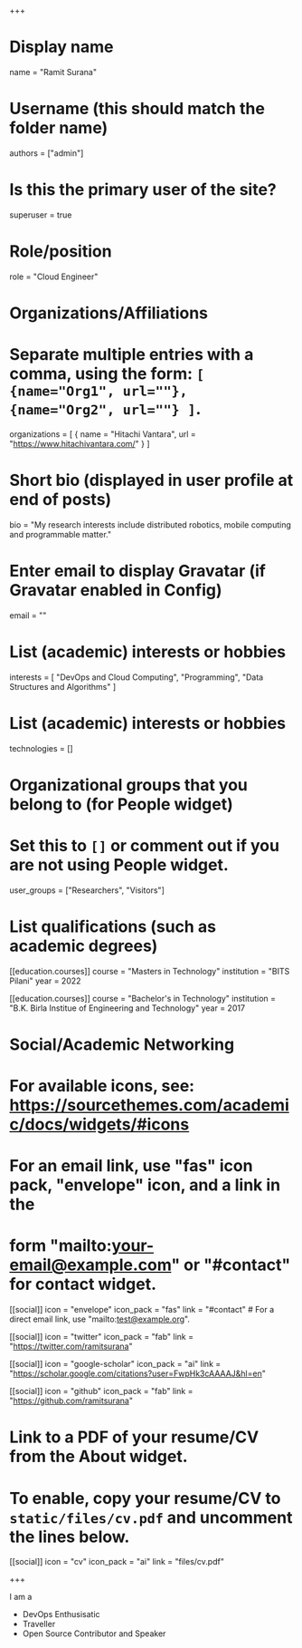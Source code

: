 +++
# Display name
name = "Ramit Surana"

# Username (this should match the folder name)
authors = ["admin"]

# Is this the primary user of the site?
superuser = true

# Role/position
role = "Cloud Engineer"

# Organizations/Affiliations
#   Separate multiple entries with a comma, using the form: `[ {name="Org1", url=""}, {name="Org2", url=""} ]`.
organizations = [ { name = "Hitachi Vantara", url = "https://www.hitachivantara.com/" } ]

# Short bio (displayed in user profile at end of posts)
bio = "My research interests include distributed robotics, mobile computing and programmable matter."

# Enter email to display Gravatar (if Gravatar enabled in Config)
email = ""

# List (academic) interests or hobbies
interests = [
  "DevOps and Cloud Computing",
  "Programming",
  "Data Structures and Algorithms"
]

# List (academic) interests or hobbies
technologies = []

# Organizational groups that you belong to (for People widget)
#   Set this to `[]` or comment out if you are not using People widget.
user_groups = ["Researchers", "Visitors"]

# List qualifications (such as academic degrees)
[[education.courses]]
 course = "Masters in Technology" 
 institution = "BITS Pilani"
 year = 2022

[[education.courses]]
 course = "Bachelor's in Technology" 
 institution = "B.K. Birla Institue of Engineering and Technology"
 year = 2017

# Social/Academic Networking
# For available icons, see: https://sourcethemes.com/academic/docs/widgets/#icons
#   For an email link, use "fas" icon pack, "envelope" icon, and a link in the
#   form "mailto:your-email@example.com" or "#contact" for contact widget.

[[social]]
  icon = "envelope"
  icon_pack = "fas"
  link = "#contact"  # For a direct email link, use "mailto:test@example.org".

[[social]]
  icon = "twitter"
  icon_pack = "fab"
  link = "https://twitter.com/ramitsurana"

[[social]]
  icon = "google-scholar"
  icon_pack = "ai"
  link = "https://scholar.google.com/citations?user=FwpHk3cAAAAJ&hl=en"

[[social]]
  icon = "github"
  icon_pack = "fab"
  link = "https://github.com/ramitsurana"

# Link to a PDF of your resume/CV from the About widget.
# To enable, copy your resume/CV to `static/files/cv.pdf` and uncomment the lines below.
[[social]]
  icon = "cv"
  icon_pack = "ai"
  link = "files/cv.pdf"

+++

I am a 

* DevOps Enthusisatic
* Traveller
* Open Source Contributor and Speaker
